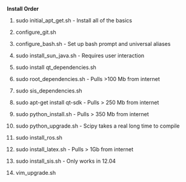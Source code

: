**Install Order**

1. sudo initial\_apt\_get.sh - Install all of the basics

2. configure\_git.sh

3. configure\_bash.sh - Set up bash prompt and universal aliases

4. sudo install\_sun\_java.sh - Requires user interaction

5. sudo install qt\_dependencies.sh

6. sudo root\_dependencies.sh - Pulls >100 Mb from internet

7. sudo sis\_dependencies.sh

8. sudo apt-get install qt-sdk - Pulls > 250 Mb from internet

9. sudo python\_install.sh - Pulls > 350 Mb from internet

10. sudo python\_upgrade.sh - Scipy takes a real long time to compile

11. sudo install\_ros.sh

12. sudo install\_latex.sh - Pulls > 1Gb from internet

13. sudo install\_sis.sh - Only works in 12.04

14. vim\_upgrade.sh

